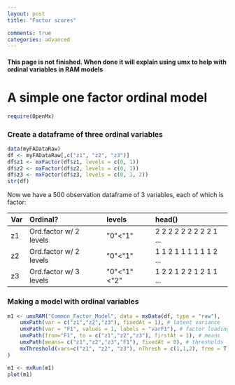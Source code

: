 ```yaml
---
layout: post
title: "Factor scores"

comments: true
categories: advanced
---
```


#### This page is not finished. When done it will explain using umx to help with ordinal variables in RAM models

# A simple one factor ordinal model

```r
require(OpenMx)    
```
	
### Create a dataframe of three ordinal variables

```r
data(myFADataRaw)
df <- myFADataRaw[,c("z1", "z2", "z3")]
df$z1 <- mxFactor(df$z1, levels = c(0, 1))
df$z2 <- mxFactor(df$z2, levels = c(0, 1))
df$z3 <- mxFactor(df$z3, levels = c(0, 1, 2))    
str(df)
```

Now we have a 500 observation dataframe of 3 variables, each of which is factor:

| Var | Ordinal?              | levels      | head()                  |
|:---|:-----------------------|:------------|:------------------------|
| z1 | Ord.factor w/ 2 levels | "0"<"1"     | 2 2 2 2 2 2 2 2 2 1 ... |
| z2 | Ord.factor w/ 2 levels | "0"<"1"     | 1 1 2 1 1 1 1 1 1 2 ... |
| z3 | Ord.factor w/ 3 levels | "0"<"1"<"2" | 1 2 2 1 2 2 1 2 1 1 ... |

### Making a model with ordinal variables

```r
m1 <- umxRAM("Common_Factor_Model", data = mxData(df, type = "raw"), 
	umxPath(var = c("z1","z2","z3"), fixedAt = 1), # latent variance
	umxPath(var = "F1", values = 1, labels = "varF1"), # factor loadings
	umxPath(from="F1", to = c("z1","z2","z3"), firstAt = 1), # means
	umxPath(means= c("z1","z2","z3","F1"), fixedAt = 0), # thresholds
	mxThreshold(vars=c("z1", "z2", "z3"), nThresh = c(1,1,2), free = T, values = c(-1, 0, -.5, 1.2))
)

m1 <- mxRun(m1)    
plot(m1)
```
